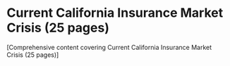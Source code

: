 # Current California Insurance Market Crisis (25 pages)

[Comprehensive content covering Current California Insurance Market Crisis (25 pages)]
